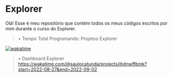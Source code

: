 # Explorer

Olá! Esse é meu repositório que contém todos os meus códigos escritos por mim durante o curso do Explorer.

> • Tempo Total Programando: Projetos Explorer

 [![wakatime](https://wakatime.com/badge/github/saulocatunda/Explorer.svg)](https://wakatime.com/badge/github/saulocatunda/Explorer)
  
> • Dashboard Explorer
https://wakatime.com/@saulocatunda/projects/ihdnwffbmk?start=2022-08-27&end=2022-09-02

